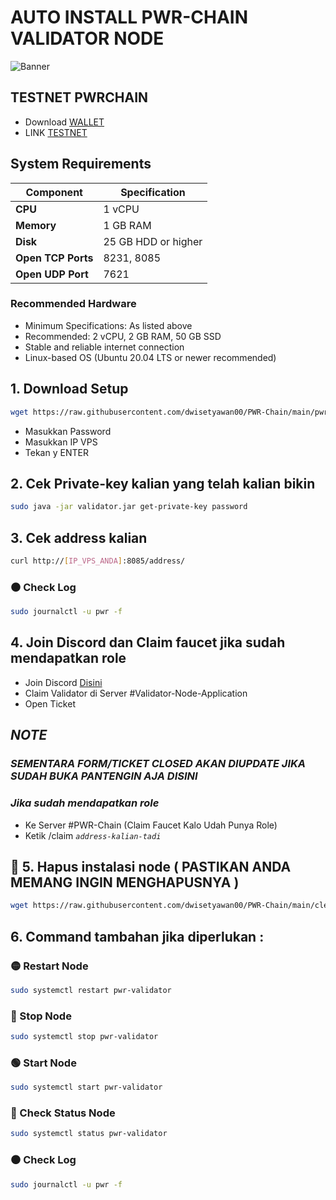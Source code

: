   # AUTO INSTALL PWR-CHAIN VALIDATOR NODE
  ![Banner](https://pbs.twimg.com/profile_banners/1688483944520454144/1696841331/1500x500)

## TESTNET PWRCHAIN
- Download [WALLET](https://chromewebstore.google.com/u/3/detail/pwr-wallet/kennjipeijpeengjlogfdjkiiadhbmjl)
- LINK [TESTNET](https://airdrop.pwrlabs.io?referral_code=e32d3b5a-4ede-435c-bd38-5e7c162d6bda)

## System Requirements

| Component | Specification |
|-----------|---------------|
| **CPU** | 1 vCPU |
| **Memory** | 1 GB RAM |
| **Disk** | 25 GB HDD or higher |
| **Open TCP Ports** | 8231, 8085 |
| **Open UDP Port** | 7621 |

### Recommended Hardware
- Minimum Specifications: As listed above
- Recommended: 2 vCPU, 2 GB RAM, 50 GB SSD
- Stable and reliable internet connection
- Linux-based OS (Ubuntu 20.04 LTS or newer recommended)

## 1. Download Setup
```bash
wget https://raw.githubusercontent.com/dwisetyawan00/PWR-Chain/main/pwr-setup.sh && chmod +x pwr-setup.sh && ./pwr-setup.sh
```
- Masukkan Password
- Masukkan IP VPS 
- Tekan y ENTER

## 2. Cek Private-key kalian yang telah kalian bikin
```bash
sudo java -jar validator.jar get-private-key password
```

## 3. Cek address kalian
```bash
curl http://[IP_VPS_ANDA]:8085/address/
```
  ### ⚫ Check Log
```bash
sudo journalctl -u pwr -f
```        

## 4. Join Discord dan Claim faucet jika sudah mendapatkan role
- Join Discord [Disini](https://discord.gg/C3PRdT7N)
- Claim Validator di Server #Validator-Node-Application
- Open Ticket
## *NOTE*
### *SEMENTARA FORM/TICKET CLOSED AKAN DIUPDATE JIKA SUDAH BUKA PANTENGIN AJA DISINI*

### *Jika sudah mendapatkan role*
- Ke Server #PWR-Chain (Claim Faucet Kalo Udah Punya Role)
- Ketik /claim *`address-kalian-tadi`*

## 🔴 5. Hapus instalasi node ( PASTIKAN ANDA MEMANG INGIN MENGHAPUSNYA )
```bash
wget https://raw.githubusercontent.com/dwisetyawan00/PWR-Chain/main/cleanup_validator.sh && chmod +x cleanup_validator.sh && sudo ./cleanup_validator.sh
```

## 6. Command tambahan jika diperlukan :
  ### 🟡 Restart Node
```bash
sudo systemctl restart pwr-validator
```
  ### 🔴 Stop Node
```bash
sudo systemctl stop pwr-validator
```
  ### 🟢 Start Node
```bash
sudo systemctl start pwr-validator
```
  ### 🔵 Check Status Node
```bash
sudo systemctl status pwr-validator
```
  ### ⚫ Check Log
```bash
sudo journalctl -u pwr -f
```        









